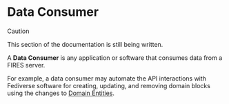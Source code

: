 # Data Consumer

> [!CAUTION]
> This section of the documentation is still being written.

A **Data Consumer** is any application or software that consumes data from a FIRES server.

For example, a data consumer may automate the API interactions with Fediverse software for creating, updating, and removing domain blocks using the changes to [Domain Entities](#).
